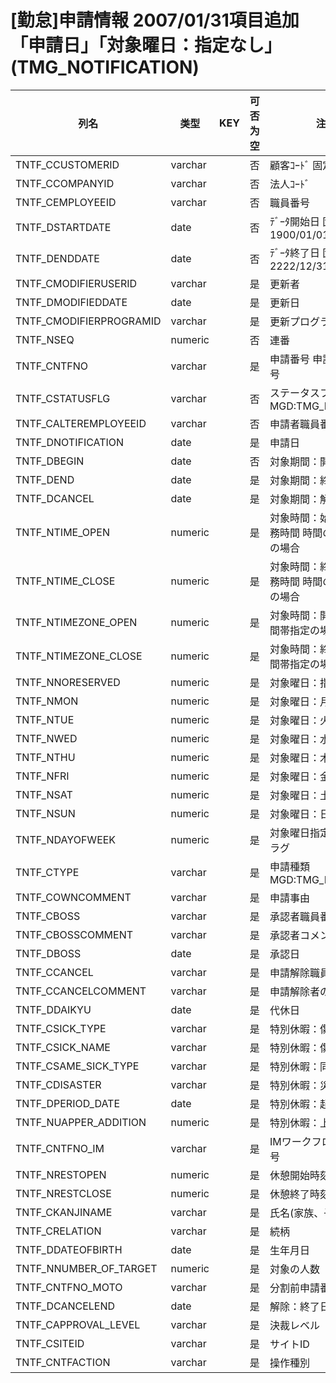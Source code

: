 # [勤怠]申請情報                      2007/01/31項目追加「申請日」「対象曜日：指定なし」(TMG_NOTIFICATION)
| 列名   | 类型   | KEY  | 可否为空 | 注释   |
| ---- | ---- | ---- | ---- | ---- |
|TNTF_CCUSTOMERID|varchar||否|顧客ｺｰﾄﾞ                        固定：01|
|TNTF_CCOMPANYID|varchar||否|法人ｺｰﾄﾞ|
|TNTF_CEMPLOYEEID|varchar||否|職員番号|
|TNTF_DSTARTDATE|date||否|ﾃﾞｰﾀ開始日                       固定：1900/01/01|
|TNTF_DENDDATE|date||否|ﾃﾞｰﾀ終了日                       固定：2222/12/31|
|TNTF_CMODIFIERUSERID|varchar||是|更新者|
|TNTF_DMODIFIEDDATE|date||是|更新日|
|TNTF_CMODIFIERPROGRAMID|varchar||是|更新プログラムID|
|TNTF_NSEQ|numeric||否|連番|
|TNTF_CNTFNO|varchar||是|申請番号                          申請者職員番号|連番|
|TNTF_CSTATUSFLG|varchar||否|ステータスフラグ                                                    MGD:TMG_NTFSTATUS|
|TNTF_CALTEREMPLOYEEID|varchar||否|申請者職員番号|
|TNTF_DNOTIFICATION|date||是|申請日|
|TNTF_DBEGIN|date||否|対象期間：開始日|
|TNTF_DEND|date||是|対象期間：終了日|
|TNTF_DCANCEL|date||是|対象期間：解除日|
|TNTF_NTIME_OPEN|numeric||是|対象時間：始業時の非勤務時間                時間の直接指定の場合|
|TNTF_NTIME_CLOSE|numeric||是|対象時間：終業時の非勤務時間                時間の直接指定の場合|
|TNTF_NTIMEZONE_OPEN|numeric||是|対象時間：開始時刻                     時間帯指定の場合|
|TNTF_NTIMEZONE_CLOSE|numeric||是|対象時間：終了時刻                     時間帯指定の場合|
|TNTF_NNORESERVED|numeric||是|対象曜日：指定なし|
|TNTF_NMON|numeric||是|対象曜日：月曜|
|TNTF_NTUE|numeric||是|対象曜日：火曜|
|TNTF_NWED|numeric||是|対象曜日：水曜|
|TNTF_NTHU|numeric||是|対象曜日：木曜|
|TNTF_NFRI|numeric||是|対象曜日：金曜|
|TNTF_NSAT|numeric||是|対象曜日：土曜|
|TNTF_NSUN|numeric||是|対象曜日：日曜|
|TNTF_NDAYOFWEEK|numeric||是|対象曜日指定                        ビットフラグ|
|TNTF_CTYPE|varchar||是|申請種類                                                        MGD:TMG_NTFTYPE|
|TNTF_COWNCOMMENT|varchar||是|申請事由|
|TNTF_CBOSS|varchar||是|承認者職員番号|
|TNTF_CBOSSCOMMENT|varchar||是|承認者コメント|
|TNTF_DBOSS|date||是|承認日|
|TNTF_CCANCEL|varchar||是|申請解除職員番号|
|TNTF_CCANCELCOMMENT|varchar||是|申請解除者のコメント|
|TNTF_DDAIKYU|date||是|代休日|
|TNTF_CSICK_TYPE|varchar||是|特別休暇：傷病種類|
|TNTF_CSICK_NAME|varchar||是|特別休暇：傷病名|
|TNTF_CSAME_SICK_TYPE|varchar||是|特別休暇：同一傷病区分|
|TNTF_CDISASTER|varchar||是|特別休暇：災害申請区分|
|TNTF_DPERIOD_DATE|date||是|特別休暇：起算日|
|TNTF_NUAPPER_ADDITION|numeric||是|特別休暇：上限加算|
|TNTF_CNTFNO_IM|varchar||是|IMワークフロー用申請番号|
|TNTF_NRESTOPEN|numeric||是|休憩開始時刻|
|TNTF_NRESTCLOSE|numeric||是|休憩終了時刻|
|TNTF_CKANJINAME|varchar||是|氏名(家族、子等の)|
|TNTF_CRELATION|varchar||是|続柄|
|TNTF_DDATEOFBIRTH|date||是|生年月日|
|TNTF_NNUMBER_OF_TARGET|numeric||是|対象の人数|
|TNTF_CNTFNO_MOTO|varchar||是|分割前申請番号|
|TNTF_DCANCELEND|date||是|解除：終了日|
|TNTF_CAPPROVAL_LEVEL|varchar||是|決裁レベル|
|TNTF_CSITEID|varchar||是|サイトID|
|TNTF_CNTFACTION|varchar||是|操作種別|
